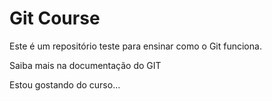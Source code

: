 # Git Course

Este é um repositório teste para ensinar como o Git funciona.

Saiba mais na documentação do GIT

Estou gostando do curso...
